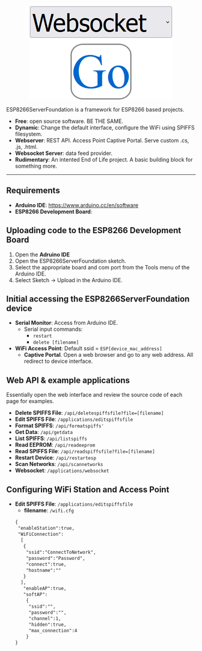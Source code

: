 <p align="center">
    <img src="WebsocketGo.png" alt="Websocket Go">
</p>
ESP8266ServerFoundation is a framework for ESP8266 based projects.

- **Free**: open source software.  BE THE SAME.
- **Dynamic**: Change the default interface, configure the WiFi using SPIFFS filesystem.
- **Webserver**: REST API.  Access Point Captive Portal.  Serve custom .cs, .js, .html.
- **Websocket Server**: data feed provider.
- **Rudimentary**: An intented End of Life project.  A basic building block for something more.

-----

## Requirements

- **Arduino IDE**: https://www.arduino.cc/en/software
- **ESP8266 Development Board**: <link to store>


## Uploading code to the ESP8266 Development Board

1.  Open the **Adruino IDE**
2.  Open the ESP8266ServerFoundation sketch.
3.  Select the appropriate board and com port from the Tools menu of the Arduino IDE.
4.  Select Sketch -> Upload in the Arduino IDE.


## Initial accessing the ESP8266ServerFoundation device

- **Serial Monitor**: Access from Arduino IDE.
  - Serial input commands:
    - `restart`
    - `delete [filename]`
- **WiFi Access Point**: Default ssid = `ESP[device_mac_address]`
  - **Captive Portal**.  Open a web browser and go to any web address.  All redirect to device interface.


## Web API & example applications

Essentially open the web interface and review the source code of each page for examples.

- **Delete SPIFFS File**: `/api/deletespiffsfile?file=[filename]`
- **Edit SPIFFS File**: `/applications/editspiffsfile`
- **Format SPIFFS**:  `/api/formatspiffs'`
- **Get Data**:  `/api/getdata`
- **List SPIFFS**:  `/api/listspiffs`
- **Read EEPROM**:  `/api/readeeprom`
- **Read SPIFFS File**:  `/api/readspiffsfile?file=[filename]`
- **Restart Device**:  `/api/restartesp`
- **Scan Networks**:  `/api/scannetworks`
- **Websocket**:  `/applications/websocket`

## Configuring WiFi Station and Access Point

- **Edit SPIFFS File**: `/applications/editspiffsfile`
  - **filename**: `/wifi.cfg`
  ```
  {
   "enableStation":true,
   "WiFiConnection":
    [
     {
      "ssid":"ConnectToNetwork",
      "password":"Password",
      "connect":true,
      "hostname":""
     }
    ],
	 "enableAP":true,
     "softAP":
	  {
	   "ssid":"",
	   "password":"",
	   "channel":1,
	   "hidden":true,
	   "max_connection":4
	  }
  }
  ```
